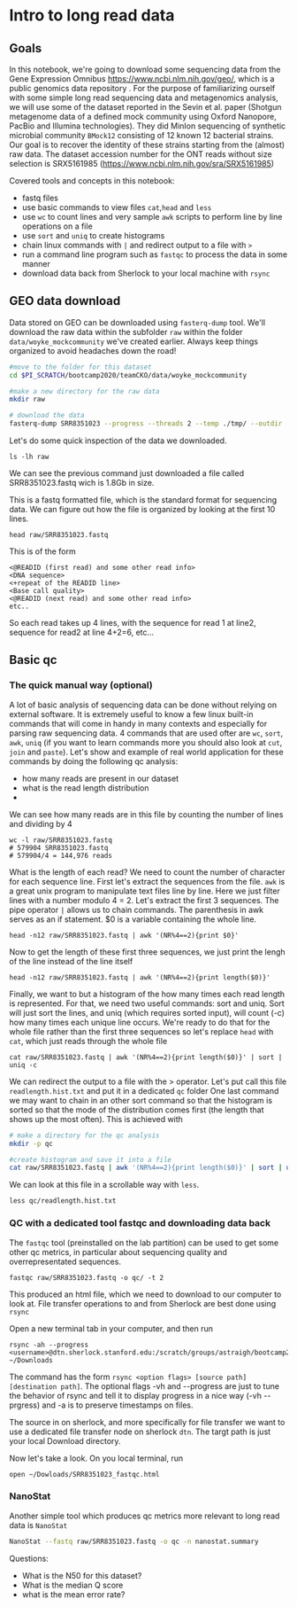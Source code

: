 # Intro to long read data

## Goals
In this notebook, we're going to download some sequencing data from the Gene Expression Omnibus https://www.ncbi.nlm.nih.gov/geo/, which is a public genomics data repository . For the purpose of familiarizing ourself with some simple long read sequencing data and metagenomics analysis, we will use some of the dataset reported in the Sevin et al. paper (Shotgun metagenome data of a defined mock community using Oxford Nanopore, PacBio and Illumina technologies). They did MinIon sequencing of synthetic microbial community `BMock12` consisting of 12 known 12 bacterial strains. Our goal is to recover the identity of these strains starting from the (almost) raw data. The dataset accession number for the ONT reads without size selection is SRX5161985 (https://www.ncbi.nlm.nih.gov/sra/SRX5161985) 

Covered tools and concepts in this notebook:
- fastq files
- use basic commands to view files `cat`,`head` and `less`
- use `wc` to count lines and very sample `awk` scripts to perform line by line operations on a file
- use `sort` and `uniq` to create histograms
- chain linux commands with `|` and redirect output to a file with `>`
- run a command line program such as `fastqc` to process the data in some manner
- download data back from Sherlock to your local machine with `rsync`

## GEO data download 
Data stored on GEO can be downloaded using `fasterq-dump` tool.
We'll download the raw data within the subfolder `raw` within the folder `data/woyke_mockcommunity` we've created earlier. Always keep things organized to avoid headaches down the road!

```bash
#move to the folder for this dataset
cd $PI_SCRATCH/bootcamp2020/teamCKO/data/woyke_mockcommunity

#make a new directory for the raw data
mkdir raw

# download the data
fasterq-dump SRR8351023 --progress --threads 2 --temp ./tmp/ --outdir ./raw
```

Let's do some quick inspection of the data we downloaded.
```
ls -lh raw
```
We can see the previous command just downloaded a file called SRR8351023.fastq wich is 1.8Gb in size.

This is a fastq formatted file, which is the standard format for sequencing data. We can figure out how the file is organized by looking at the first 10 lines.

```
head raw/SRR8351023.fastq
```

This is of the form 
```text
<@READID (first read) and some other read info>
<DNA sequence>
<+repeat of the READID line>
<Base call quality>
<@READID (next read) and some other read info>
etc..
```
So each read takes up 4 lines, with the sequence for read 1 at line2, sequence for read2 at line 4+2=6, etc... 

## Basic qc 
### The quick manual way (optional)
A lot of basic analysis of sequencing data can be done without relying on external software. It is extremely useful to know a few linux built-in commands that will come in handy in many contexts and especially for parsing raw sequencing data. 4 commands that are used ofter are `wc`, `sort`, `awk`, `uniq` (if you want to learn commands more you should also look at `cut`, `join` and `paste`). Let's show and example of real world application for these commands by doing the following qc analysis:
- how many reads are present in our dataset
- what is the read length distribution
- 
We can see how many reads are in this file by counting the number of lines and dividing by 4

```
wc -l raw/SRR8351023.fastq
# 579904 SRR8351023.fastq
# 579904/4 = 144,976 reads
```

What is the length of each read? We need to count the number of character for each sequence line. First let's  extract the sequences from the file. `awk` is a great unix program to manipulate text files line by line. Here we just filter lines with a number modulo 4 = 2. Let's extract the first 3 sequences. The pipe operator `|` allows us to chain commands. The parenthesis in awk serves as an if statement. $0 is a variable containing the whole line.

```
head -n12 raw/SRR8351023.fastq | awk '(NR%4==2){print $0}'
```

Now to get the length of these first three sequences, we just print the lengh of the line instead of the line itself

```
head -n12 raw/SRR8351023.fastq | awk '(NR%4==2){print length($0)}'
```

Finally, we want to but a histogram of the how many times each read length is represented. For that, we need two useful commands: sort and uniq. Sort will just sort the lines, and uniq (which requires sorted input), will count (-c) how many times each unique line occurs. We're ready to do that for the whole file rather than the first three sequences so let's replace `head` with `cat`, which just reads through the whole file

```
cat raw/SRR8351023.fastq | awk '(NR%4==2){print length($0)}' | sort | uniq -c 
```

We can redirect the output to a file with the > operator. Let's put call this file `readlength.hist.txt` and put it in a dedicated `qc` folder One last command we may want to chain in an other sort command so that the histogram is sorted so that the mode of the distribution comes first (the length that shows up the most often). This is achieved with 

```bash
# make a directory for the qc analysis
mkdir -p qc

#create histogram and save it into a file
cat raw/SRR8351023.fastq | awk '(NR%4==2){print length($0)}' | sort | uniq -c | sort -k1,1nr > qc/readlength.hist.txt
```

We can look at this file in a scrollable way with `less`.
``` 
less qc/readlength.hist.txt
```

### QC with a dedicated tool fastqc and downloading data back
The `fastqc` tool (preinstalled on the lab partition) can be used to get some other qc metrics, in particular about sequencing quality and overrepresentated sequences.

```
fastqc raw/SRR8351023.fastq -o qc/ -t 2 
```

This produced an html file, which we need to download to our computer to look at. File transfer operations to and from Sherlock are best done using `rsync`

Open a new terminal tab in your computer, and then run 
```
rsync -ah --progress <username>@dtn.sherlock.stanford.edu:/scratch/groups/astraigh/bootcamp2020/teamCKO/external_data/woyke_mockcommunity/qc/*.html ~/Downloads

```
The command has the form `rsync <option flags> [source path] [destination path]`.  The optional flags -vh and --progress are just to tune the behavior of rsync and tell it to display progress in a nice way (-vh --prgress) and -a is to preserve timestamps on files. 

The source in on sherlock, and more specifically for file transfer we want to use a dedicated file transfer node on sherlock `dtn`. The targt path is just your local Download directory.

Now let's take a look. On you local terminal, run
```
open ~/Dowloads/SRR8351023_fastqc.html
```

### NanoStat
Another simple tool which produces qc metrics more relevant to long read data is `NanoStat`

```bash
NanoStat --fastq raw/SRR8351023.fastq -o qc -n nanostat.summary
```

Questions:
- What is the N50 for this dataset?
- What is the median Q score
- what is the mean error rate?

